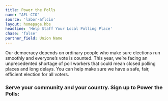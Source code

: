 ```yaml
---
title: Power the Polls
name: "AFL-CIO"
source: 'labor-aflcio'
layout: homepage.hbs
headline: 'Help Staff Your Local Polling Place'
chase: 'false'
partner_field: Union Name
---
```


Our democracy depends on ordinary people who make sure elections run smoothly and everyone’s vote is counted. This year, we’re facing an unprecedented shortage of poll workers that could mean closed polling places and long delays. You can help make sure we have a safe, fair, efficient election for all voters.

### Serve your community and your country. Sign up to Power the Polls:
